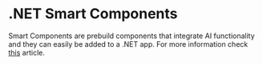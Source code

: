 # .NET Smart Components

Smart Components are prebuild components that integrate AI functionality and they can easily be added to a .NET app. For more information check [this](https://devblogs.microsoft.com/dotnet/introducing-dotnet-smart-components/) article.